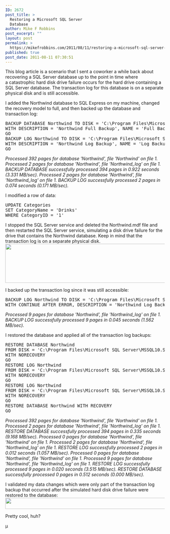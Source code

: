 ```yaml
---
ID: 2672
post_title: >
  Restoring a Microsoft SQL Server
  Database
author: Mike F Robbins
post_excerpt: ""
layout: post
permalink: >
  https://mikefrobbins.com/2011/08/11/restoring-a-microsoft-sql-server-database/
published: true
post_date: 2011-08-11 07:30:51
---
```

This blog article is a scenario that I sent a coworker a while back about recovering a SQL Server database up to the point in time where a catastrophic hard disk drive failure occurs for the hard drive containing a SQL Server database. The transaction log for this database is on a separate physical disk and is still accessible.

I added the Northwind database to SQL Express on my machine, changed the recovery model to full, and then backed up the database and transaction log:
<pre class="lang:tsql decode:true">BACKUP DATABASE Northwind TO DISK = 'C:\Program Files\Microsoft SQL Server\MSSQL10.SQLEXPRESS\MSSQL\Backup\Northwind.bak'
WITH DESCRIPTION = 'Northwind Full Backup', NAME = 'Full Backup'
GO
BACKUP LOG Northwind TO DISK = 'C:\Program Files\Microsoft SQL Server\MSSQL10.SQLEXPRESS\MSSQL\Backup\Northwind1.trn'
WITH DESCRIPTION = 'Northwind Log Backup', NAME = 'Log Backup'
GO</pre>
<em>Processed 392 pages for database 'Northwind', file 'Northwind' on file 1.</em>
<em> Processed 2 pages for database 'Northwind', file 'Northwind_log' on file 1.</em>
<em> BACKUP DATABASE successfully processed 394 pages in 0.922 seconds (3.331 MB/sec).</em>
<em> Processed 2 pages for database 'Northwind', file 'Northwind_log' on file 1.</em>
<em> BACKUP LOG successfully processed 2 pages in 0.074 seconds (0.171 MB/sec).</em>

I modified a row of data:
<pre class="lang:tsql decode:true">UPDATE Categories
SET CategoryName = 'Drinks'
WHERE CategoryID = '1'</pre>
I stopped the SQL Server service and deleted the Northwind.mdf file and then restarted the SQL Server service, simulating a disk drive failure for the drive that contains the Northwind database. Keep in mind that the transaction log is on a separate physical disk.
<a href="http://mikefrobbins.com/wp-content/uploads/2011/08/db-restore1.jpg"><img class="alignnone size-full wp-image-2674" title="db-restore1" alt="" src="http://mikefrobbins.com/wp-content/uploads/2011/08/db-restore1.jpg" width="551" height="123" /></a>

I backed up the transaction log since it was still accessible:
<pre class="lang:tsql decode:true">BACKUP LOG Northwind TO DISK = 'C:\Program Files\Microsoft SQL Server\MSSQL10.SQLEXPRESS\MSSQL\Backup\Northwind2.trn'
WITH CONTINUE_AFTER_ERROR, DESCRIPTION = 'Northwind Log Backup - Tail', NAME = 'Log Backup'</pre>
<em>Processed 9 pages for database 'Northwind', file 'Northwind_log' on file 1.</em>
<em> BACKUP LOG successfully processed 9 pages in 0.045 seconds (1.562 MB/sec).</em>

I restored the database and applied all of the transaction log backups:
<pre class="lang:tsql decode:true">RESTORE DATABASE Northwind
FROM DISK = 'C:\Program Files\Microsoft SQL Server\MSSQL10.SQLEXPRESS\MSSQL\Backup\Northwind.bak'
WITH NORECOVERY
GO
RESTORE LOG Northwind
FROM DISK = 'C:\Program Files\Microsoft SQL Server\MSSQL10.SQLEXPRESS\MSSQL\Backup\Northwind1.trn'
WITH NORECOVERY
GO
RESTORE LOG Northwind
FROM DISK = 'C:\Program Files\Microsoft SQL Server\MSSQL10.SQLEXPRESS\MSSQL\Backup\Northwind2.trn'
WITH NORECOVERY
GO
RESTORE DATABASE Northwind WITH RECOVERY
GO</pre>
<em>Processed 392 pages for database 'Northwind', file 'Northwind' on file 1.</em>
<em> Processed 2 pages for database 'Northwind', file 'Northwind_log' on file 1.</em>
<em> RESTORE DATABASE successfully processed 394 pages in 0.335 seconds (9.168 MB/sec).</em>
<em> Processed 0 pages for database 'Northwind', file 'Northwind' on file 1.</em>
<em> Processed 2 pages for database 'Northwind', file 'Northwind_log' on file 1.</em>
<em> RESTORE LOG successfully processed 2 pages in 0.012 seconds (1.057 MB/sec).</em>
<em> Processed 0 pages for database 'Northwind', file 'Northwind' on file 1.</em>
<em> Processed 9 pages for database 'Northwind', file 'Northwind_log' on file 1.</em>
<em> RESTORE LOG successfully processed 9 pages in 0.020 seconds (3.515 MB/sec).</em>
<em> RESTORE DATABASE successfully processed 0 pages in 0.512 seconds (0.000 MB/sec).</em>

I validated my data changes which were only part of the transaction log backup that occurred after the simulated hard disk drive failure were restored to the database:
<a href="http://mikefrobbins.com/wp-content/uploads/2011/08/db-restore2.jpg"><img class="alignnone size-full wp-image-2675" title="db-restore2" alt="" src="http://mikefrobbins.com/wp-content/uploads/2011/08/db-restore2.jpg" width="640" height="35" /></a>

Pretty cool, huh?

µ
